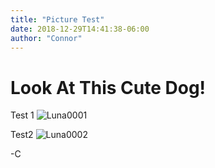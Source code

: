 ```yaml
---
title: "Picture Test"
date: 2018-12-29T14:41:38-06:00
author: "Connor"
---
```


Look At This Cute Dog!
======================

Test 1
![Luna0001](/images/luna0001.jpeg)

Test2
![Luna0002](/content/Posts/images/luna0001.jpeg)

-C

